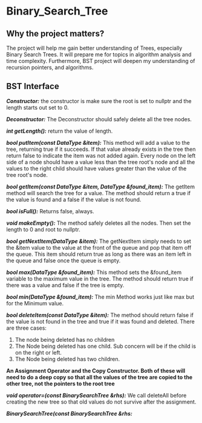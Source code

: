 # Binary_Search_Tree

## Why the project matters?
The project will help me gain better understanding of Trees, especially Binary Search Trees. It will prepare me for topics in algorithm analysis and time complexity. Furthermore, BST project will deepen my understanding of recursion pointers, and algorithms. 

## BST Interface

***Constructor:*** the constructor is make sure the root is set to nullptr and the length starts out set to 0.

***Deconstructor:*** The Deconstructor should safely delete all the tree nodes.

***int getLength():*** return the value of length.

***bool putItem(const DataType &item):*** This method will add a value to the tree, returning true if it succeeds. If that value already exists in the tree then return false to indicate the item was not added again. Every node on the left side of a node should have a value less than the tree root's node and all the values to the right child should have values greater than the value of the tree root's node.

***bool getItem(const DataType &item, DataType &found_item):*** The getItem method will search the tree for a value. The method should return a true if the value is found and a false if the value is not found.

***bool isFull():*** Returns false, always.

***void makeEmpty():*** The method safely deletes all the nodes. Then set the length to 0 and root to nullptr.

***bool getNextItem(DataType &item):*** The getNextItem simply needs to set the &item value to the value at the front of the queue and pop that item off the queue. This item should return true as long as there was an item left in the queue and false once the queue is empty.

***bool max(DataType &found_item):*** This method sets the &found_item variable to the maximum value in the tree. The method should return true if there was a value and false if the tree is empty.

***bool min(DataType &found_item):*** The min Method works just like max but for the Minimum value.

***bool deleteItem(const DataType &item):*** The method should return false if the value is not found in the tree and true if it was found and deleted. There are three cases: 
  1. The node being deleted has no children
  2. The Node being deleted has one child. Sub concern will be if the child is on the right or left.
  3. The Node being deleted has two children.

**An Assignment Operator and the Copy Constructor. Both of these will need to do a deep copy so that all the values of the tree are copied to the other tree, not the pointers to the root tree**

***void operator=(const BinarySearchTree &rhs):*** We call deleteAll before creating the new tree so that old values do not survive after the assignment.

***BinarySearchTree(const BinarySearchTree &rhs:***
